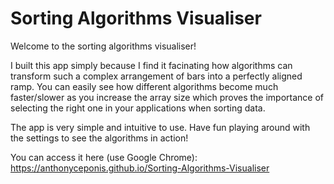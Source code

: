 <h1>Sorting Algorithms Visualiser</h1>

Welcome to the sorting algorithms visualiser! 

I built this app simply because I find it facinating how algorithms can transform such a complex arrangement of bars into a perfectly aligned ramp.
You can easily see how different algorithms become much faster/slower as you increase the array size which proves the importance of selecting the right one in your applications when sorting data.

The app is very simple and intuitive to use. Have fun playing around with the settings to see the algorithms in action!

You can access it here (use Google Chrome): <a href="https://anthonyceponis.github.io/Sorting-Algorithms-Visualiser" target="_blank">https://anthonyceponis.github.io/Sorting-Algorithms-Visualiser</a>
